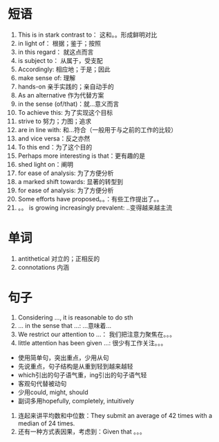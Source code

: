 # 短语
1. This is in stark contrast to： 这和。。形成鲜明对比
2. in light of： 根据；鉴于；按照
3. in this regard： 就这点而言
4. is subject to： 从属于，受支配
5. Accordingly: 相应地；于是；因此
6. make sense of: 理解
7. hands-on 亲手实践的；亲自动手的
8. As an alternative 作为代替方案
9. in the sense (of/that)：就...意义而言
10. To achieve this: 为了实现这个目标
11. strive to 努力；力图；追求
12. are in line with: 和...符合（一般用于与之前的工作的比较）
13. and vice versa：反之亦然
14. To this end：为了这个目的
15. Perhaps more interesting is that：更有趣的是
16. shed light on：阐明
17. for ease of analysis: 为了方便分析
18. a marked shift towards: 显著的转型到
17. for ease of analysis: 为了方便分析
18. Some efforts have proposed。。：有些工作提出了。。
19. 。。 is growing increasingly prevalent: ..变得越来越主流

# 单词
1. antithetical 对立的；正相反的
2. connotations 内涵


# 句子

1. Considering ..., it is reasonable to do sth
2. ... in the sense that ...: ...意味着...
3. We restrict our attention to ...： 我们把注意力聚焦在。。。
4. little attention has been given ...: 很少有工作关注。。。

- 使用简单句，突出重点，少用从句
- 先说重点，句子结构是从重到轻到越来越轻
- which引出的句子语气重，ing引出的句子语气轻
- 客观句代替被动句
- 少用could, might, should
- 副词多用hopefully, completely, intuitively
 

1. 连起来讲平均数和中位数：They submit an average of 42 times with a median of 24 times.
2. 还有一种方式表因果，考虑到：Given that 。。。

